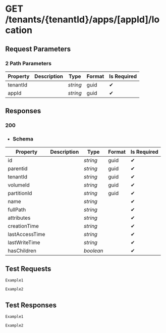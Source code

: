 # **GET**   /tenants/{tenantId}/apps/[appId]/location


## __Request Parameters__
### 2 Path Parameters
   | Property       | Description | Type     | Format | Is Required |
|----------------|-------------|----------|--------|-------------|
| tenantId       |           |   _string_   |    guid    | ✔           |
|   appId    |             |    _string_  |    guid    |      ✔       |

## __Responses__

### __200__


  
  - ### Schema


| Property       | Description | Type     | Format | Is Required |
|----------------|-------------|----------|--------|-------------|
| id             |             | _string_ | guid   | ✔           |
| parentid       |             | _string_ | guid   | ✔           |
| tenantId       |             | _string_ | guid   | ✔           |
| volumeId       |             | _string_ | guid   | ✔           |
| partitionId    |             | _string_ | guid   | ✔           |
| name           |             | _string_ |        | ✔           |
| fullPath       |             | _string_ |        | ✔           |
| attributes     |             | _string_ |        | ✔           |
| creationTime   |             | _string_ |        | ✔           |
| lastAccessTime |             | _string_ |        | ✔           |
| lastWriteTime  |             | _string_ |        | ✔           |
| hasChildren    |             |_boolean_ |        | ✔           |

## __Test Requests__


```cURL tab= 
Example1
```

```C# tab=
Example2
```

## __Test Responses__

```cURL tab= 
Example1
```

```C# tab=
Example2
```


